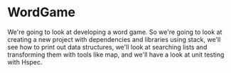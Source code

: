 # WordGame

We're going to look at developing a word game. So we're going to look at creating a new project with dependencies and libraries using stack, we'll see how to print out data structures, we'll look at searching lists and transforming them with tools like map, and we'll have a look at unit testing with Hspec.
